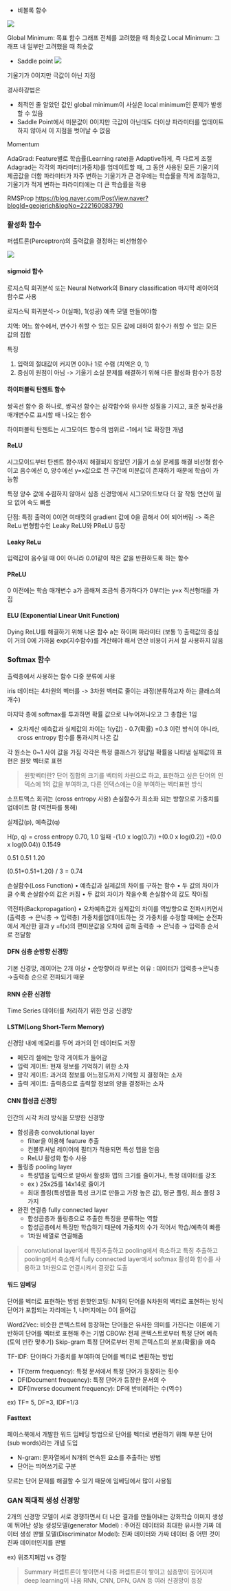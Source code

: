 
- 비볼록 함수

![](https://upload.wikimedia.org/wikipedia/commons/e/e3/Non-Convex_Objective_Function.gif)

Global Minimum: 목표 함수 그래프 전체를 고려했을 때 최솟값
Local Minimum: 그래프 내 일부만 고려했을 때 최솟값

- Saddle point
![](https://img1.daumcdn.net/thumb/R1280x0/?scode=mtistory2&fname=https%3A%2F%2Fblog.kakaocdn.net%2Fdn%2FwIMCq%2FbtrBqHYtAL2%2FxXpaqmNP1MtZvh8AfthVN0%2Fimg.png)

기울기가 0이지만 극값이 아닌 지점


경사하강법은
- 최적인 줄 알았던 값인 global minimum이 사실은 local minimum인 문제가 발생할 수 있음
- Saddle Point에서 미분값이 0이지만 극값이 아닌데도 더이상 파라미터를 업데이트 하지 않아서 이 지점을 벗어날 수 없음


Momentum

AdaGrad: Feature별로 학습률(Learning rate)을 Adaptive하게, 즉 다르게 조절
Adagrad는 각각의 파라미터(가중치)를 업데이트할 때, 그 동안 사용된 모든 기울기의 제곱값을 더함
파라미터가 자주 변하는 기울기가 큰 경우에는 학습률을 작게 조절하고, 기울기가 적게 변하는 파라미터에는 더 큰 학습률을 적용

RMSProp
https://blog.naver.com/PostView.naver?blogId=geojerich&logNo=222160083790

### 활성화 함수
퍼셉트론(Perceptron)의 출력값을 결정하는 비선형함수

![](https://miro.medium.com/v2/resize:fit:720/format:webp/1*ZafDv3VUm60Eh10OeJu1vw.png)

#### sigmoid 함수

로지스틱 회귀분석 또는 Neural Network의 Binary classification 마지막 레이어의 함수로 사용

로지스틱 회귀분석-> 0(실패), 1(성공) 예측 모델 만들어야함

치역: 어느 함수에서, 변수가 취할 수 있는 모든 값에 대하여 함수가 취할 수 있는 모든 값의 집합

특징
1. 입력의 절대값이 커지면 0이나 1로 수렴 (치역은 0, 1)
2. 중심이 원점이 아님
   -> 기울기 소실 문제를 해결하기 위해 다른 활성화 함수가 등장

#### 하이퍼볼릭 탄젠트 함수

쌍곡선 함수 중 하나로, 쌍곡선 함수는 삼각함수와 유사한 성질을 가지고, 표준 쌍곡선을 매개변수로 표시할 때 나오는 함수

하이퍼볼릭 탄젠트는 시그모이드 함수의 범위르 -1에서 1로 확장한 개념

#### ReLU
시그모이드부터 탄젠트 함수까지 해결되지 않았던 기울기 소실 문제를 해결
비선형 함수이고 음수에선 0, 양수에선 y=x값으로 전 구간에 미분값이 존재하기 때문에 학습이 가능함

특정 양수 값에 수렴하지 않아서 심층 신경망에서 시그모이드보다 더 잘 작동
연산이 필요 없어 속도 빠름

단점: 특정 출력이 0이면 여태껏의 gradient 값에 0을 곱해서 0이 되어버림
-> 죽은 ReLu
변형함수인 Leaky ReLU와 PReLU 등장

#### Leaky ReLu
입력값이 음수일 때 0이 아니라 0.01같이 작은 값을 반환하도록 하는 함수

#### PReLU
0 이전에는 학습 매개변수 a가 곱해져 조금씩 증가하다가 0부터는 y=x 직선형태를 가짐

#### ELU (Exponential Linear Unit Function)
Dying ReLU를 해결하기 위해 나온 함수
a는 하이퍼 파라미터 (보통 1)
출력값의 중심이 거의 0에 가까움
exp(지수함수)를 계산해야 해서 연산 비용이 커서 잘 사용하지 않음

### Softmax 함수

출력층에서 사용하는 함수
다중 분류에 사용

iris 데이터는 4차원의 벡터를 -> 3차원 벡터로 줄이는 과정(분류하고자 하는 클래스의 개수)

마지막 층에 softmax를 투과하면 확률 값으로 나누어져나오고 그 총합은 1임

- 오차계산
예측값과 실제값의 차이는 1(y값) - 0.7(확률) =0.3 이런 방식이 아니라, cross entropy 함수를 통과시켜 나온 값 

각 원소는 0~1 사이 값을 가짐
각각은 특정 클래스가 정답일 확률을 나타냄
실제값의 표현은 원핫 벡터로 표현

> 원핫벡터란? 단어 집합의 크기를 벡터의 차원으로 하고, 표현하고 싶은 단어의 인덱스에 1의 값을 부여하고, 다른 인덱스에는 0을 부여하는 벡터표현 방식

소프트맥스 회귀는 (cross entropy 사용) 손실함수가 최소화 되는 방향으로 가중치를 업데이트 함 (역전파를 통해)


실제값(p), 예측값(q)

H(p, q) = cross entropy
0.70, 1.0 일때
-(1.0 x log(0.7))
+(0.0 x log(0.2))
+(0.0 x log(0.04))
0.1549


0.51
0.51
1.20

(0.51+0.51+1.20) / 3 = 0.74


손실함수(Loss Function)
• 예측값과 실제값의 차이를 구하는 함수
• 두 값의 차이가 클 수록 손실함수의 값은 커짐
• 두 값의 차이가 작을수록 손실함수의 값도 작아짐

역전파(Backpropagation)
• 오차예측값과 실제값의 차이를 역방향으로 전파시키면서(출력층 → 은닉층 → 입력층) 가중치를업데이트하는 것
가중치를 수정할 때에는 순전파에서 계산한 결과 y =f(x)의 편미분값을 오차에 곱해 출력층 → 은닉층 → 입력층 순서로 전달함

#### DFN 심층 순방향 신경망
기본 신경망, 레이어는 2개 이상
• 순방향이라 부르는 이유 : 데이터가 입력층→은닉층→출력층 순으로 전파되기 때문
#### RNN 순환 신경망
Time Series 데이터를 처리하기 위한 인공 신경망

#### LSTM(Long Short-Term Memory)
신경망 내에 메모리를 두어 과거의 먼 데이터도 저장
- 메모리 셀에는 망각 게이트가 들어감
- 입력 게이트: 현재 정보를 기억하기 위한 소자
- 망각 게이트: 과거의 정보를 어느정도까지 기억할 지 결정하는 소자
- 출력 게이트: 출력층으로 출력할 정보의 양을 결정하는 소자

#### CNN 합성곱 신경망
인간의 시각 처리 방식을 모방한 신경망
- 합성곱층 convolutional layer
	- filter을 이용해 feature 추출
	- 컨볼루셔널 레이어에 필터가 적용되면 특성 맵을 얻음
	- ReLU 활성화 함수 사용
- 풀링층 pooling layer
	- 특성맵을 입력으로 받아서 활성화 맵의 크기를 줄이거나, 특정 데이터를 강조
	- ex ) 25x25를 14x14로 줄이기
	- 최대 풀링(특성맵을 특성 크기로 만들고 가장 높은 값), 평균 풀링, 최소 풀링 3가지
- 완전 연결층 fully connected layer
	- 합성곱층과 풀링층으로 추출한 특징을 분류하는 역할
	- 합성곱층에서 특징만 학습하기 때문에 가중치의 수가 적어서 학습/예측이 빠름
	- 1차원 배열로 연결해줌

> convolutional layer에서 특징추출하고 pooling에서 축소하고 특징 추출하고 pooling에서 축소해서 fully connected layer에서 softmax 활성화 함수를 사용하고 1차원으로 연결시켜서 결괏값 도출


#### 워드 임베딩
단어를 벡터로 표현하는 방법
원핫인코딩: N개의 단어를 N차원의 벡터로 표현하는 방식
단어가 포함되는 자리에는 1, 나머지에는 0이 들어감

Word2Vec: 비슷한 콘텍스트에 등장하는 단어들은 유사한 의미를 가진다는 이론에 기반하여 단어를 벡터로 표현해 주는 기법
CBOW: 전체 콘텍스트로부터 특정 단어 예측 (토익 빈칸 맞추기)
Skip-gram 특정 단어로부터 전체 콘텍스트의 분포(확률)을 예측

TF-IDF: 단어마다 가중치를 부여하여 단어를 벡터로 변환하는 방법
- TF(term frequency): 특정 문서에서 특정 단어가 등장하는 횟수
- DF(Document frequency): 특정 단어가 등장한 문서의 수
- IDF(Inverse document frequency): DF에 반비례하는 수(역수)

ex) TF= 5, DF=3, IDF=1/3


#### Fasttext
페이스북에서 개발한 워드 임베딩 방법으로
단어를 벡터로 변환하기 위해 부분 단어(sub words)라는 개념 도입
- N-gram: 문자열에서 N개의 연속된 요소를 추출하는 방법
- 단어는 띄어쓰기로 구분

모르는 단어 문제를 해결할 수 있기 때문에 임베딩에서 많이 사용됨

### GAN 적대적 생성 신경망
2개의 신경망 모델이 서로 경쟁하면서 더 나은 결과를 만들어내는 강화학습
이미지 생성에 뛰어난 성능
생성모델(generator Model) : 주어진 데이터와 최대한 유사한 가짜 데이터 생성
판별 모델(Discriminator Model): 진짜 데이터와 가짜 데이터 중 어떤 것이 진짜 데이터인지를 판별

ex) 위조지폐범 vs 경찰

> Summary
퍼셉트론이 쌓이면서 다중 퍼셉트론이 쌓이고
심층망이 깊어지며 deep learning이 나옴
RNN, CNN, DFN, GAN 등 여러 신경망이 등장


